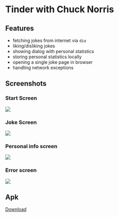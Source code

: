 # Tinder with Chuck Norris

## Features
- fetching jokes from internet via ```dio```
- liking/disliking jokes
- showing dialog with personal statistics
- storing personal statistics locally
- opening a single joke page in browser
- handling network exceptions

## Screenshots
### Start Screen
![](https://i.imgur.com/7X7J4YA.png)
### Joke Screen
![](https://i.imgur.com/kunzwS0.png)
### Personal info screen
![](https://i.imgur.com/Dog3rJ5.png)
### Error screen
![](https://i.imgur.com/CBMHdsc.png)


## Apk

[Download](https://drive.google.com/file/d/1D7RY91W6AFhRBHKzu2ELSBOmq5VjV1nT/view?usp=sharing)
